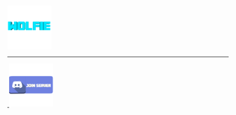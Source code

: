 <img src="https://raw.githubusercontent.com/wolfiesblog/Home/master/20170803_193549.png" width="100" height="100" alt="Wolfie">
<HR>

<body background="https://raw.githubusercontent.com/Ryleediscord/discordinvite/master/download%20(1).jpg">
<a href="https://discord.gg/mS23Qkm" download="discordinvite">
  <img border="0" src="https://raw.githubusercontent.com/wolfiesblog/Home/master/PicsArt_08-03-10.27.52.png" alt="discordinvitelink" width="100" height="100">
